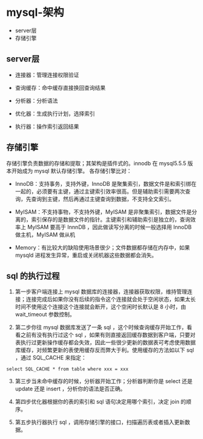 # mysql-架构
- server层
- 存储引擎
## server层
- 连接器：管理连接权限验证

- 查询缓存：命中缓存直接换回查询结果

- 分析器：分析语法

- 优化器：生成执行计划，选择索引

- 执行器：操作索引返回结果
## 存储引擎
存储引擎负责数据的存储和提取；其架构是插件式的。innodb 在 mysql5.5.5 版本开始成为 mysql 默认存储引擎。
各存储引擎比对：

* InnoDB：支持事务，支持外键，InnoDB 是聚集索引，数据文件是和索引绑在一起的，必须要有主键，通过主键索引效率很高。但是辅助索引需要两次查询，先查询到主键，然后再通过主键查询到数据，不支持全文索引。

* MyISAM：不支持事物，不支持外键，MyISAM 是非聚集索引，数据文件是分离的，索引保存的是数据文件的指针。主键索引和辅助索引是独立的，查询效率上 MyISAM 要高于 InnnDB ，因此做读写分离的时候一般选择用 InnoDB 做主机，MyISAM 做从机

* Memory：有比较大的缺陷使用场景很少；文件数据都存储在内存中，如果 mysqld 进程发生异常，重启或关闭机器这些数据都会消失。
## sql 的执行过程
1. 第一步客户端连接上 mysql 数据库的连接器，连接器获取权限，维持管理连接；连接完成后如果你没有后续的指令这个连接就会处于空闲状态，如果太长时间不使用这个连接这个连接就会断开，这个空闲时长默认是 8 小时，由 wait_timeout 参数控制。

2. 第二步你往 mysql 数据库发送了一条 sql ，这个时候查询缓存开始工作，看看之前有没有执行过这个 sql ，如果有则直接返回缓存数据到客户端，只要对表执行过更新操作缓存都会失效，因此一些很少更新的数据表可考虑使用数据库缓存，对频繁更新的表使用缓存反而弊大于利。使用缓存的方法如以下 sql ，通过 SQL_CACHE 来指定：
```
select SQL_CACHE * from table where xxx = xxx
```
3. 第三步当未命中缓存的时候，分析器开始工作；分析器判断你是 select 还是 update 还是 insert ，分析你的语法是否正确。

4. 第四步优化器根据你的表的索引和 sql 语句决定用哪个索引，决定 join 的顺序。

5. 第五步执行器执行 sql ，调用存储引擎的接口，扫描遍历表或者插入更新数据。